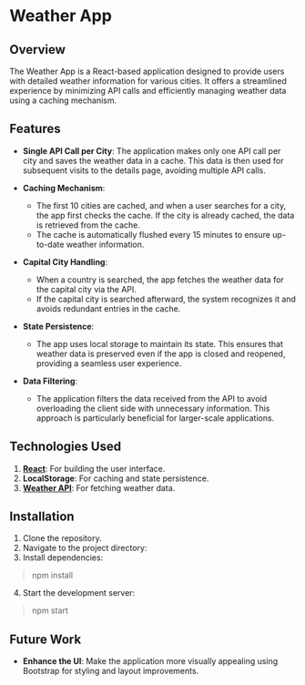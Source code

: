 # Weather App

## Overview

The Weather App is a React-based application designed to provide users with detailed weather information for various cities. It offers a streamlined experience by minimizing API calls and efficiently managing weather data using a caching mechanism.

## Features

- **Single API Call per City**: The application makes only one API call per city and saves the weather data in a cache. This data is then used for subsequent visits to the details page, avoiding multiple API calls.

- **Caching Mechanism**: 
    - The first 10 cities are cached, and when a user searches for a city, the app first checks the cache. If the city is already cached, the data is retrieved from the cache.
    - The cache is automatically flushed every 15 minutes to ensure up-to-date weather information.

- **Capital City Handling**: 
    - When a country is searched, the app fetches the weather data for the capital city via the API.
    - If the capital city is searched afterward, the system recognizes it and avoids redundant entries in the cache.

- **State Persistence**:
    - The app uses local storage to maintain its state. This ensures that weather data is preserved even if the app is closed and reopened, providing a seamless user experience.

- **Data Filtering**: 
    - The application filters the data received from the API to avoid overloading the client side with unnecessary information. This approach is particularly beneficial for larger-scale applications.

## Technologies Used
1. **[React](https://react.dev)**: For building the user interface.
2. **LocalStorage**: For caching and state persistence.
3. **[Weather API](https://rapidapi.com/weatherapi/api/weatherapi-com/)**: For fetching weather data.

## Installation
1. Clone the repository.
2. Navigate to the project directory:
3. Install dependencies: 
> npm install
4. Start the development server: 
> npm start

## Future Work
- **Enhance the UI**: Make the application more visually appealing using Bootstrap for styling and layout improvements.

